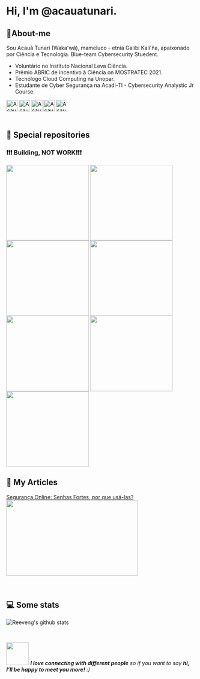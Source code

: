 # Hi, I'm @acauatunari. 

<h2> 🤖About-me </h2>

Sou Acauã Tunari (Waka'wã), mameluco - etnia Galibi Kali'ña, apaixonado por Ciência e Tecnologia. Blue-team Cybersecurity Stuedent.
- Voluntário no Instituto Nacional Leva Ciência.
- Prêmio ABRIC de incentivo à Ciência on MOSTRATEC 2021.
- Tecnólogo Cloud Computing na Unopar.
- Estudante de Cyber Segurança na Acadi-TI - Cybersecurity Analystic Jr Course.

[<img src="https://www.vectorlogo.zone/logos/linkedin/linkedin-icon.svg" alt="Acauã Tunari's LinkedIn Profile" height="30" width="30" align="left">](https://www.linkedin.com/in/acauatunari/)

[<img src="https://www.vectorlogo.zone/logos/medium/medium-tile.svg" alt="Acauã Tunari's LinkedIn Profile" height="30" width="30" align="left">](https://medium.com/@acauatunari)

[<img src="https://www.vectorlogo.zone/logos/twitter/twitter-tile.svg" alt="Acauã Tunari's Facebook Profile" height="30" width="30" align="left">](https://twitter.com/acauatunari)

[<img src="https://www.vectorlogo.zone/logos/instagram/instagram-icon.svg" alt="Acauã Tunari's Instagram Profile" height="30" width="30" align="left">](https://www.instagram.com/acauatunari/)
[<img src="https://www.vectorlogo.zone/logos/telegram/telegram-icon.svg" alt="Acauã Tunari's Telegram Mensager Profile" height="30" width="30" align="left">](https://t.me/acauatunari)

<br />
<br />
<br />

<h2>📁 Special repositories</h2>
<h3> ❗❗❗ Building, NOT WORK❗❗❗ </h3>

<img src="https://github.com/acauatunari/acauatunari/raw/main/img/chinese-learn.gif" height="200" width="220" align="left"> 

<img src="https://github.com/acauatunari/acauatunari/raw/main/img/lgpd.gif" height="200" width="220" align="left">

<img src="https://github.com/acauatunari/acauatunari/raw/main/img/powershell.gif" height="200" width="220" align="left">

<img src="https://github.com/acauatunari/acauatunari/raw/main/img/basic-pentest.gif" height="200" width="220" align="left">

<img src="https://github.com/acauatunari/acauatunari/raw/main/img/hardware-hacking.gif" height="200" width="220" align="left">

<img src="https://github.com/acauatunari/acauatunari/raw/main/img/network-defender.gif" height="200" width="220" align="left">

<img src="https://github.com/acauatunari/acauatunari/raw/main/img/cloudsec.gif" height="200" width="220">

<br />

<h2>📰 My Articles</h2>
<a href="https://medium.com/@acauatunari/seguran%C3%A7a-online-senhas-fortes-por-que-us%C3%A1-las-2ee29c0ab57b">
  Segurança Online: Senhas Fortes, por que usá-las? <br />
  <img src="https://github.com/acauatunari/acauatunari/raw/main/img/article-strong-pass.png" height="200" width="350"> 
</a>

<br />
<br />
<br />

<h2>💻 Some stats</h2>

![Reeveng's github stats](https://github-readme-stats.vercel.app/api?username=acauatunari&show_icons=true&title_color=fff&icon_color=79ff97&text_color=9f9f9f&bg_color=151515)

<br />

<img src="https://media.giphy.com/media/LnQjpWaON8nhr21vNW/giphy.gif" width="60"> <em><b>I love connecting with different people</b> so if you want to say <b>hi, I'll be happy to meet you more!</b> :)

